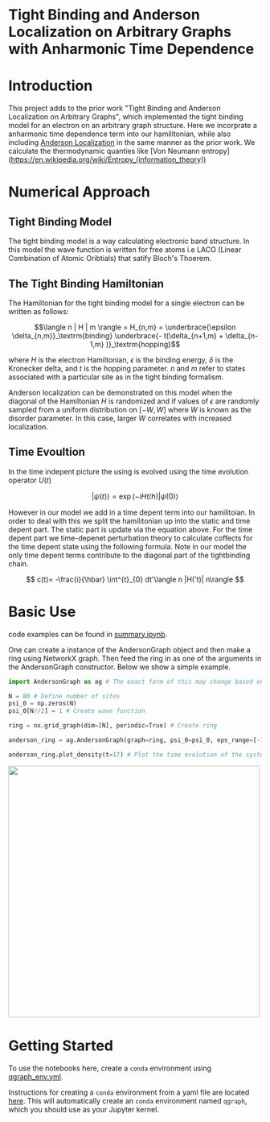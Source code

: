 # Tight Binding and Anderson Localization on Arbitrary Graphs with Anharmonic Time Dependence 






# Introduction
This project adds to the prior work "Tight Binding and Anderson Localization on Arbitrary Graphs", which implemented the tight binding model for an electron on an arbitrary graph structure. Here we incorprate a anharmonic time dependence term into our hamilitonian, while also including [Anderson Localization](https://en.wikipedia.org/wiki/Anderson_localization) in the same manner as the prior work. We calculate the thermodynamic quanties like [Von Neumann entropy] (https://en.wikipedia.org/wiki/Entropy_(information_theory))

# Numerical Approach


## Tight Binding Model

The tight binding model is a way calculating electronic band structure. In this model the wave function is written for free atoms i.e LACO (Linear Combination of Atomic Oribtials) that satify Bloch's Thoerem. 

## The Tight Binding Hamiltonian

The Hamiltonian for the tight binding model for a single electron can be written as follows:

```math
\langle n | H | m \rangle = H_{n,m} = \underbrace{\epsilon \delta_{n,m}}_\textrm{binding} \underbrace{- t(\delta_{n+1,m} + \delta_{n-1,m} )}_\textrm{hopping}
```

where $H$ is the electron Hamiltonian, $\epsilon$ is the binding energy, $\delta$ is the Kronecker delta, and $t$ is the hopping parameter. $n$ and $m$ refer to states associated with a particular site as in the tight binding formalism.

Anderson localization can be demonstrated on this model when the diagonal of the Hamiltonian $H$ is randomized and if values of $\epsilon$ are randomly sampled from a uniform distribution on $[-W, W]$ where $W$ is known as the disorder parameter. In this case, larger $W$ correlates with increased localization.
## Time Evoultion

In the time indepent picture the using is evolved using the time evolution operator $U(t)$

$$ | \psi(t) \rangle = \exp(-i H t / \hbar) | \psi(0) \rangle $$

However in our model we add in a time depent term into our hamilitoian. In order to deal with this we split the hamilitonian up into the static and time depent part. The static part is update via the equation above. For the time depent part we time-depenet perturbation theory to calculate coffects for the time depent state using the following formula. Note in our model the only time depent terms contribute to the diagonal part of the tightbinding chain.

$$ c(t)= -\frac{i}{\hbar} \int^{t}_{0} dt'\langle n |H('t)| n\rangle $$

# Basic Use
code examples can be found in [summary.ipynb](summary.ipynb).

One can create a instance of the AndersonGraph object and then make a ring using NetworkX graph. Then feed the ring in as one of the arguments in the AndersonGraph constructor. Below we show a simple example. 

```python
import AndersonGraph as ag # The exact form of this may change based on the relative location of AndersonGraph.py

N = 80 # Define number of sites
psi_0 = np.zeros(N)
psi_0[N//2] = 1 # Create wave function

ring = nx.grid_graph(dim=[N], periodic=True) # Create ring

anderson_ring = ag.AndersonGraph(graph=ring, psi_0=psi_0, eps_range=[-1, 1], alpha = 0.5) # Construct AndersonGraph object

anderson_ring.plot_density(t=17) # Plot the time evolution of the system
```
<img src="plots/ring_t_17.png" width="500">

# Getting Started

To use the notebooks here, create a `conda` environment using [qgraph_env.yml](qgraph_env.yml).

Instructions for creating a `conda` environment from a yaml file are located [here](https://conda.io/projects/conda/en/latest/user-guide/tasks/manage-environments.html#creating-an-environment-from-an-environment-yml-file). This will automatically create an `conda` environment named `qgraph`, which you should use as your Jupyter kernel. 






